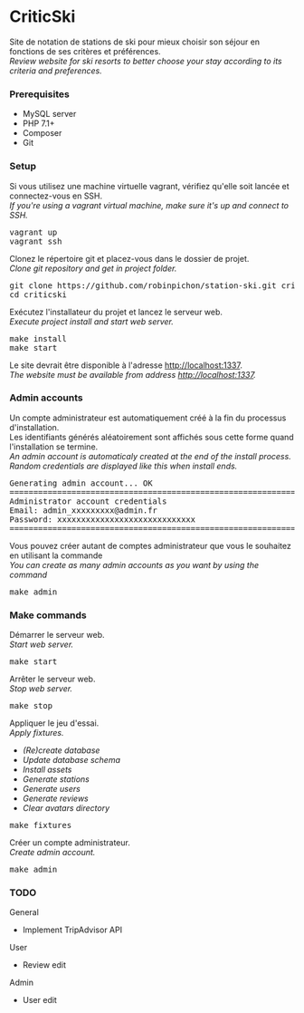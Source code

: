 <h1>CriticSki</h1>
<p>
    Site de notation de stations de ski pour mieux choisir son séjour en fonctions de ses critères et préférences.<br>
    <i>Review website for ski resorts to better choose your stay according to its criteria and preferences.</i>
</p>
<h3>Prerequisites</h3>
<ul>
    <li>MySQL server</li>
    <li>PHP 7.1+</li>
    <li>Composer</li>
    <li>Git</li>
</ul>
<h3>Setup</h3>
<p>
    Si vous utilisez une machine virtuelle vagrant, vérifiez qu'elle soit lancée et connectez-vous en SSH.<br>
    <i>If you're using a vagrant virtual machine, make sure it's up and connect to SSH.</i>
</p>
<pre>
vagrant up
vagrant ssh
</pre>
<p>
    Clonez le répertoire git et placez-vous dans le dossier de projet.<br>
    <i>Clone git repository and get in project folder.</i>
</p>
<pre>
git clone https://github.com/robinpichon/station-ski.git criticski
cd criticski
</pre>
<p>
    Exécutez l'installateur du projet et lancez le serveur web.<br>
    <i>Execute project install and start web server.</i>
</p>
<pre>
make install
make start
</pre>
<p>
    Le site devrait être disponible à l'adresse <a href="http://localhost:1337">http://localhost:1337</a>.<br>
    <i>The website must be available from address <a href="http://localhost:1337">http://localhost:1337</a>.</i>
</p>
<h3>Admin accounts</h3>
<p>
    Un compte administrateur est automatiquement créé à la fin du processus d'installation.<br>
    Les identifiants générés aléatoirement sont affichés sous cette forme quand l'installation se termine.<br>
    <i>An admin account is automaticaly created at the end of the install process.<br>
    Random credentials are displayed like this when install ends.</i>
</p>
<pre>
Generating admin account... OK
=============================================================
Administrator account credentials
Email: admin_xxxxxxxxx@admin.fr
Password: xxxxxxxxxxxxxxxxxxxxxxxxxxxxx
=============================================================
</pre>
<p>
    Vous pouvez créer autant de comptes administrateur que vous le souhaitez en utilisant la commande<br>
    <i>You can create as many admin accounts as you want by using the command</i>
</p>
<pre>
make admin
</pre>
<h3>Make commands</h3>
<p>
    Démarrer le serveur web.<br>
    <i>Start web server.</i>
</p>
<pre>
make start
</pre>
<p>
    Arrêter le serveur web.<br>
    <i>Stop web server.</i>
</p>
<pre>
make stop
</pre>
<p>
    Appliquer le jeu d'essai.<br>
    <i>
        Apply fixtures.<br>
        <ul>
            <li>(Re)create database</li>
            <li>Update database schema</li>
            <li>Install assets</li>
            <li>Generate stations</li>
            <li>Generate users</li>
            <li>Generate reviews</li>
            <li>Clear avatars directory</li>
        </ul>
    </i>
</p>
<pre>
make fixtures
</pre>
<p>
    Créer un compte administrateur.<br>
    <i>Create admin account.</i>
</p>
<pre>
make admin
</pre>
<h3>TODO</h3>
General
<ul>
    <li>Implement TripAdvisor API</li>
</ul>
User
<ul>
    <li>Review edit</li>
</ul>
Admin
<ul>
    <li>User edit</li>
</ul>
